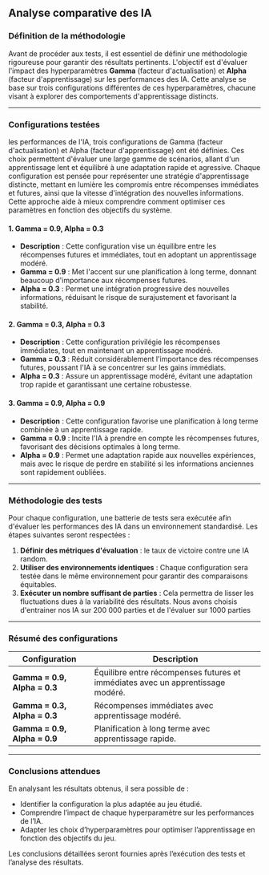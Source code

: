 ## **Analyse comparative des IA**

### **Définition de la méthodologie**

Avant de procéder aux tests, il est essentiel de définir une méthodologie rigoureuse pour garantir des résultats pertinents. L'objectif est d'évaluer l'impact des hyperparamètres **Gamma** (facteur d'actualisation) et **Alpha** (facteur d'apprentissage) sur les performances des IA. Cette analyse se base sur trois configurations différentes de ces hyperparamètres, chacune visant à explorer des comportements d'apprentissage distincts.

---

### **Configurations testées**

les performances de l'IA, trois configurations de Gamma (facteur d'actualisation) et Alpha (facteur d'apprentissage) ont été définies. Ces choix permettent d'évaluer une large gamme de scénarios, allant d'un apprentissage lent et équilibré à une adaptation rapide et agressive. Chaque configuration est pensée pour représenter une stratégie d'apprentissage distincte, mettant en lumière les compromis entre récompenses immédiates et futures, ainsi que la vitesse d'intégration des nouvelles informations. Cette approche aide à mieux comprendre comment optimiser ces paramètres en fonction des objectifs du système.

#### **1. Gamma = 0.9, Alpha = 0.3**
- **Description** : Cette configuration vise un équilibre entre les récompenses futures et immédiates, tout en adoptant un apprentissage modéré.
- **Gamma = 0.9** : Met l'accent sur une planification à long terme, donnant beaucoup d'importance aux récompenses futures.
- **Alpha = 0.3** : Permet une intégration progressive des nouvelles informations, réduisant le risque de surajustement et favorisant la stabilité.

#### **2. Gamma = 0.3, Alpha = 0.3**
- **Description** : Cette configuration privilégie les récompenses immédiates, tout en maintenant un apprentissage modéré.
- **Gamma = 0.3** : Réduit considérablement l'importance des récompenses futures, poussant l'IA à se concentrer sur les gains immédiats.
- **Alpha = 0.3** : Assure un apprentissage modéré, évitant une adaptation trop rapide et garantissant une certaine robustesse.

#### **3. Gamma = 0.9, Alpha = 0.9**
- **Description** : Cette configuration favorise une planification à long terme combinée à un apprentissage rapide.
- **Gamma = 0.9** : Incite l'IA à prendre en compte les récompenses futures, favorisant des décisions optimales à long terme.
- **Alpha = 0.9** : Permet une adaptation rapide aux nouvelles expériences, mais avec le risque de perdre en stabilité si les informations anciennes sont rapidement oubliées.

---

### **Méthodologie des tests**

Pour chaque configuration, une batterie de tests sera exécutée afin d'évaluer les performances des IA dans un environnement standardisé. Les étapes suivantes seront respectées :  
1. **Définir des métriques d'évaluation** : le taux de victoire contre une IA random.
2. **Utiliser des environnements identiques** : Chaque configuration sera testée dans le même environnement pour garantir des comparaisons équitables.
3. **Exécuter un nombre suffisant de parties** : Cela permettra de lisser les fluctuations dues à la variabilité des résultats. Nous avons choisis d'entrainer nos IA sur 200 000 parties et de l'évaluer sur 1000 parties 

---

### **Résumé des configurations**

| **Configuration**           | **Description**                                                         |
|------------------------------|-------------------------------------------------------------------------|
| **Gamma = 0.9, Alpha = 0.3** | Équilibre entre récompenses futures et immédiates avec un apprentissage modéré. |
| **Gamma = 0.3, Alpha = 0.3** | Récompenses immédiates avec apprentissage modéré.                       |
| **Gamma = 0.9, Alpha = 0.9** | Planification à long terme avec apprentissage rapide.                   |

---

### **Conclusions attendues**

En analysant les résultats obtenus, il sera possible de :
- Identifier la configuration la plus adaptée au jeu étudié.
- Comprendre l’impact de chaque hyperparamètre sur les performances de l’IA.
- Adapter les choix d’hyperparamètres pour optimiser l’apprentissage en fonction des objectifs du jeu.

Les conclusions détaillées seront fournies après l’exécution des tests et l’analyse des résultats.

